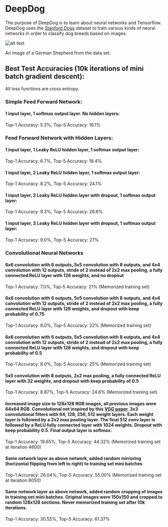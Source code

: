 # DeepDog

The purpose of DeepDog is to learn about neural networks and Tensorflow.  DeepDog uses the [Stanford Dogs](http://vision.stanford.edu/aditya86/ImageNetDogs/) dataset
to train various kinds of neural networks in order to classify dog breeds based on images.

![alt text](http://vision.stanford.edu/aditya86/ImageNetDogs/images/n02106662-German_shepherd/n02106662_14247.jpg)

An image of a German Shepherd from the data set.

## Best Test Accuracies (10k iterations of mini batch gradient descent):
All loss functions are cross entropy.
### Simple Feed Forward Network:

#### 1 input layer, 1 softmax output layer.  No hidden layers:
Top-1 Accuracy: 5.3%, Top-5 Accuracy: 16.1%

### Feed Forward Network with Hidden Layers:

#### 1 input layer, 1 Leaky ReLU hidden layer, 1 softmax output layer:
Top-1 Accuracy: 6.7%, Top-5 Accuracy: 18.4%

#### 1 input layer, 2 Leaky ReLU hidden layer, 1 softmax output layer:
Top-1 Accuracy: 8.2%, Top-5 Accuracy: 24.1%

#### 1 input layer, 2 Leaky ReLU hidden layer with dropout, 1 softmax output layer:
Top-1 Accuracy: 9.3%, Top-5 Accuracy: 26.6%

#### 1 input layer, 3 Leaky ReLU hidden layer with dropout, 1 softmax output layer:
Top-1 Accuracy: 9.0%, Top-5 Accuracy: 27%

### Convolutional Neural Networks

#### 6x6 convolution with 6 outputs, 5x5 convolution with 8 outputs, and 4x4 convolution with 12 outputs, stride of 2 instead of 2x2 max pooling, a fully connected ReLU layer with 128 weights, and no dropout
Top-1 Accuracy: 7.0%, Top-5 Accuracy: 21% (Memorized training set)

#### 6x6 convolution with 6 outputs, 5x5 convolution with 8 outputs, and 4x4 convolution with 12 outputs, stride of 2 instead of 2x2 max pooling, a fully connected ReLU layer with 128 weights, and dropout with keep probability of 0.75
Top-1 Accuracy: 8.0%, Top-5 Accuracy: 22% (Memorized training set)

#### 6x6 convolution with 6 outputs, 5x5 convolution with 8 outputs, and 4x4 convolution with 12 outputs, stride of 2 instead of 2x2 max pooling, a fully connected ReLU layer with 128 weights, and dropout with keep probability of 0.5
Top-1 Accuracy: 8.0%, Top-5 Accuracy: 25% (Memorized training set)

#### 5x5 convolution with 8 outputs, 2x2 max pooling, a fully connected ReLU layer with 32 weights, and dropout with keep probability of 0.5
Top-1 Accuracy: 8.87%, Top-5 Accuracy: 24.6% (Memorized training set)

#### Increased image size to 128x128 RGB images, all previous images were 64x64 RGB.  Convolutional net inspired by this [VGG paper](https://arxiv.org/pdf/1409.1556.pdf).  3x3 convolutional filters with 64, 128, 256, 512 weight layers.  Each weight layer is followed by a 2x2 max pooling layer.  The final 512 conv layer is followed by a ReLU fully connected layer with 1024 weights.  Dropout with keep probability 0.5.  Final output layer is softmax.   
Top-1 Accuracy: 19.65%, Top-5 Accuracy: 44.32% (Memorized training set at iteration 4600)

#### Same network layer as above network, added random mirroring (horizontal flipping from left to right) to training set mini batches
Top-1 Accuracy: 26.04%, Top-5 Accuracy: 55.00% (Memorized training set at iteration 8050)

#### Same network layer as above network, added random cropping of images in training set mini batches.  Original images were 150x150 and cropped to random 128x128 sections. Never memorized training set after 10k iterations.
Top-1 Accuracy: 30.55%, Top-5 Accuracy: 61.37%

